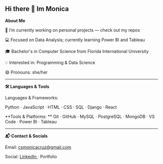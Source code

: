 ## Hi there 👋 Im Monica


<!--
**mcruz227/mcruz227** is a ✨ _special_ ✨ repository because its `README.md` (this file) appears on your GitHub profile.

Here are some ideas to get you started:
-->


**About Me**

🔭 I’m currently working on personal projects — check out my repos

💻 Focused on Data Analysis; currently learning Power BI and Tableau

🎓 Bachelor's in Computer Science from Florida International University

💡 Interested in: Programming & Data Science

😄 Pronouns: she/her

---------------------------------------------------------------------------------------------------------
	
**🛠️ Languages & Tools**

Languages & Frameworks:

Python · JavaScript · HTML · CSS · SQL · Django · React



**Tools & Platforms:
**
Git · GitHub · MySQL · PostgreSQL · MongoDB · VS Code · Power BI · Tableau

---------------------------------------------------------------------------------------------------------

**📬 Contact & Socials**

Email: csmonicacruz@gmail.com

Social: [LinkedIn ](https://www.linkedin.com/in/monicruz)· Portfolio 


